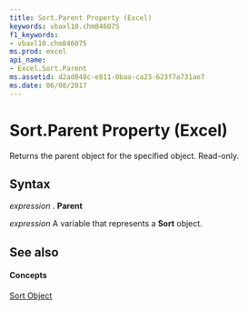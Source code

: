```yaml
---
title: Sort.Parent Property (Excel)
keywords: vbaxl10.chm846075
f1_keywords:
- vbaxl10.chm846075
ms.prod: excel
api_name:
- Excel.Sort.Parent
ms.assetid: d2ad848c-e811-0baa-ca23-623f7a731ae7
ms.date: 06/08/2017
---
```



# Sort.Parent Property (Excel)

Returns the parent object for the specified object. Read-only.


## Syntax

 _expression_ . **Parent**

 _expression_ A variable that represents a **Sort** object.


## See also


#### Concepts


[Sort Object](Excel.Sort.md)

